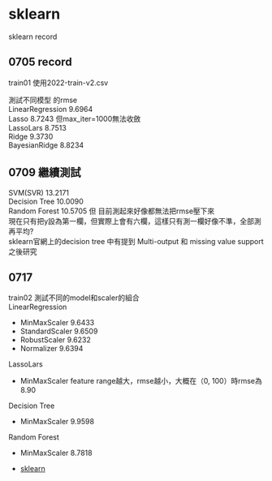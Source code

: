 # sklearn
sklearn record  


## 0705 record
train01 使用2022-train-v2.csv  

測試不同模型 的rmse  
LinearRegression 9.6964  
Lasso  8.7243 但max_iter=1000無法收斂  
LassoLars 8.7513  
Ridge  9.3730  
BayesianRidge 8.8234  

## 0709 繼續測試
SVM(SVR) 13.2171  
Decision Tree 10.0090  
Random Forest 10.5705  但
目前測起來好像都無法把rmse壓下來  
現在只有把y設為第一欄，但實際上會有六欄，這樣只有測一欄好像不準，全部測再平均?  
sklearn官網上的decision tree 中有提到 Multi-output 和 missing value support 之後研究  

## 0717 
train02 測試不同的model和scaler的組合  
LinearRegression 
- MinMaxScaler  9.6433
- StandardScaler   9.6509
- RobustScaler  9.6232
- Normalizer 9.6394

LassoLars
- MinMaxScaler feature range越大，rmse越小，大概在（0, 100）時rmse為8.90

Decision Tree
- MinMaxScaler 9.9598

Random Forest 
- MinMaxScaler 8.7818

- [sklearn](https://ithelp.ithome.com.tw/users/20107247/ironman/4723)
